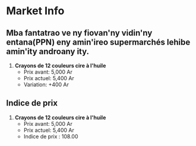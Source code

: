 # Market Info

## Mba fantatrao ve ny fiovan'ny vidin'ny entana(PPN) eny amin'ireo supermarchés lehibe amin'ity androany ity.

1. **Crayons de 12 couleurs cire à l'huile**
   - Prix avant: 5,000 Ar
   - Prix actuel: 5,400 Ar
   - Variation: +400 Ar



## Indice de prix

1. **Crayons de 12 couleurs cire à l'huile**
   - Prix avant: 5,000 Ar
   - Prix actuel: 5,400 Ar
   - Indice de prix : 108.00

